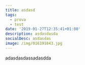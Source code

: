 ```yaml
---
title: asdasd
tags:
  - prova
  - test
date: '2019-01-27T12:35:41+01:00'
description: asdasdasda
socialDesc: asdasdas
image: /img/016191843.jpg
---
```

adasdasdassadasdda
